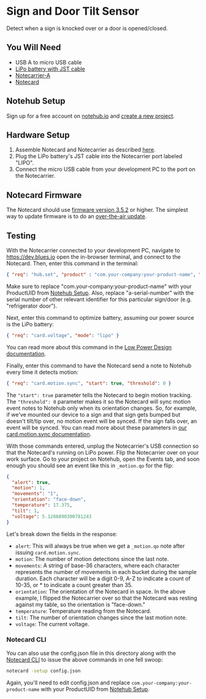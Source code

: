 # Sign and Door Tilt Sensor

Detect when a sign is knocked over or a door is opened/closed.

## You Will Need

* USB A to micro USB cable
* [LiPo battery with JST cable](https://shop.blues.io/products/5-000-mah-lipo-battery)
* [Notecarrier-A](https://shop.blues.io/products/carr-al)
* [Notecard](https://blues.io/products/notecard/)

## Notehub Setup

Sign up for a free account on [notehub.io](https://notehub.io) and [create a new project](https://dev.blues.io/quickstart/notecard-quickstart/notecard-and-notecarrier-pi/#set-up-notehub).

## Hardware Setup

1. Assemble Notecard and Notecarrier as described [here](https://dev.blues.io/quickstart/notecard-quickstart/notecard-and-notecarrier-a).
2. Plug the LiPo battery's JST cable into the Notecarrier port labeled "LIPO".
3. Connect the micro USB cable from your development PC to the port on the Notecarrier.

## Notecard Firmware

The Notecard should use [firmware version 3.5.2](https://dev.blues.io/notecard/notecard-firmware-releases/#v3-5-2-november-2-2022) or higher. The simplest way to update firmware is to do an [over-the-air update](https://dev.blues.io/notecard/notecard-walkthrough/updating-notecard-firmware#ota-dfu-with-notehub).

## Testing

With the Notecarrier connected to your development PC, navigate to https://dev.blues.io open the in-browser terminal, and connect to the Notecard. Then, enter this command in the terminal:

```json
{ "req": "hub.set", "product" : "com.your-company:your-product-name", "sn": "a-serial-number", "body": {"app":"nf19"} }
```

Make sure to replace "com.your-company:your-product-name" with your ProductUID from [Notehub Setup](#notehub-setup). Also, replace "a-serial-number" with the serial number of other relevant identifier for this particular sign/door (e.g. "refrigerator door").

Next, enter this command to optimize battery, assuming our power source is the LiPo battery:

```json
{ "req": "card.voltage", "mode": "lipo" }
```

You can read more about this command in the [Low Power Design documentation](https://dev.blues.io/notecard/notecard-walkthrough/low-power-design/#customizing-voltage-variable-behaviors
).

Finally, enter this command to have the Notecard send a note to Notehub every time it detects motion:

```json
{ "req": "card.motion.sync", "start": true, "threshold": 0 }
```

The `"start": true` parameter tells the Notecard to begin motion tracking. The `"threshold": 0` parameter makes it so the Notecard will sync motion event notes to Notehub only when its orientation changes. So, for example, if we've mounted our device to a sign and that sign gets bumped but doesn't tilt/tip over, no motion event will be synced. If the sign falls over, an event will be synced. You can read more about these parameters in [our card.motion.sync documentation](https://dev.blues.io/api-reference/notecard-api/card-requests/#card-motion-sync).

With those commands entered, unplug the Notecarrier's USB connection so that the Notecard's running on LiPo power. Flip the Notecarrier over on your work surface. Go to your project on Notehub, open the Events tab, and soon enough you should see an event like this in `_motion.qo` for the flip:

```json
{
  "alert": true,
  "motion": 1,
  "movements": "1",
  "orientation": "face-down",
  "temperature": 17.375,
  "tilt": 1,
  "voltage": 5.1286890300781243
}
```

Let's break down the fields in the response:

- `alert`: This will always be true when we get a `_motion.qo` note after issuing `card.motion.sync`.
- `motion`: The number of motion detections since the last note.
- `movements`: A string of base-36 characters, where each character represents the number of movements in each bucket during the sample duration. Each character will be a digit 0-9, A-Z to indicate a count of 10-35, or * to indicate a count greater than 35.
- `orientation`: The orientation of the Notecard in space. In the above example, I flipped the Notecarrier over so that the Notecard was resting against my table, so the orientation is "face-down."
- `temperature`: Temperature reading from the Notecard.
- `tilt`: The number of orientation changes since the last motion note.
- `voltage`: The current voltage.

### Notecard CLI

You can also use the config.json file in this directory along with the [Notecard CLI](https://dev.blues.io/tools-and-sdks/notecard-cli/) to issue the above commands in one fell swoop:

```sh
notecard -setup config.json
```

Again, you'll need to edit config.json and replace `com.your-company:your-product-name` with your ProductUID from [Notehub Setup](#notehub-setup).
